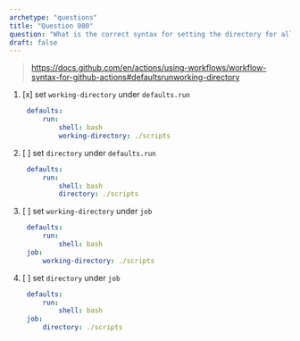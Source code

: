 ```yaml
---
archetype: "questions"
title: "Question 080"
question: "What is the correct syntax for setting the directory for all `run` commands in a workflow?"
draft: false
---
```


> https://docs.github.com/en/actions/using-workflows/workflow-syntax-for-github-actions#defaultsrunworking-directory

1. [x] set `working-directory` under `defaults.run`
   ```yaml
    defaults:
        run:
            shell: bash
            working-directory: ./scripts
   ```
1. [ ] set `directory` under `defaults.run`
   ```yaml
    defaults:
        run:
            shell: bash
            directory: ./scripts
   ```
1. [ ] set `working-directory` under `job`
   ```yaml
    defaults:
        run:
            shell: bash
    job:
        working-directory: ./scripts
   ```
1. [ ] set `directory` under `job`
   ```yaml
    defaults:
        run:
            shell: bash
    job:
        directory: ./scripts
   ```

